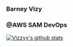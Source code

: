### Barney Vizy 
### @AWS SAM DevOps

<!--
**Vizzyy/Vizzyy** is a ✨ _special_ ✨ repository because its `README.md` (this file) appears on your GitHub profile.

Here are some ideas to get you started:

- 🔭 I’m currently working on ...
- 🌱 I’m currently learning ...
- 👯 I’m looking to collaborate on ...
- 🤔 I’m looking for help with ...
- 💬 Ask me about ...
- 📫 How to reach me: ...
- 😄 Pronouns: ...
- ⚡ Fun fact: ...
-->
[![Vizzyy's github stats](https://github-readme-stats.vercel.app/api?username=Vizzyy&show_icons=true&count_private=true&theme=tokyonight)](https://github-readme-stats.vercel.app/api?username=Vizzyy&show_icons=true&count_private=true&theme=tokyonight)

